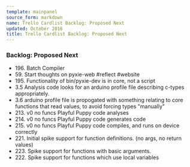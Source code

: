 ```yaml
---
template: mainpanel
source_form: markdown
name: Trello Cardlist Backlog: Proposed Next
updated: October 2016
title: Trello Cardlist Backlog: Proposed Next
---
```

### Backlog: Proposed Next

* 196\. Batch Compiler
* 59\. Start thoughts on pyxie-web #reflect #website
* 195\. Functionality of bin/pyxie-dev is in core, not a script
* 3\.5 Analysis code looks for an arduino profile file describing c-types appropriately.
* 3\.6 arduino profile file is propogated with something relating to core functions that read values, to avoid forcing types "manually"
* 213\. v0 no funcs Playful Puppy code analyses
* 214\. v0 no funcs Playful Puppy code generates code
* 215\. v0 no funcs Playful Puppy code compiles, and runs on device correctly
* 221\. Initial spike support for function definitions. (no args, no return values)
* 223\. Spike support for functions with basic arguments.
* 222\. Spike support for functions which use local variables
